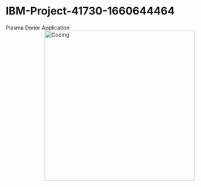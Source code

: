 
# IBM-Project-41730-1660644464
Plasma Donor Application
<img align="right" alt="Coding" width="400" src="https://cdn.dribbble.com/users/116207...">

